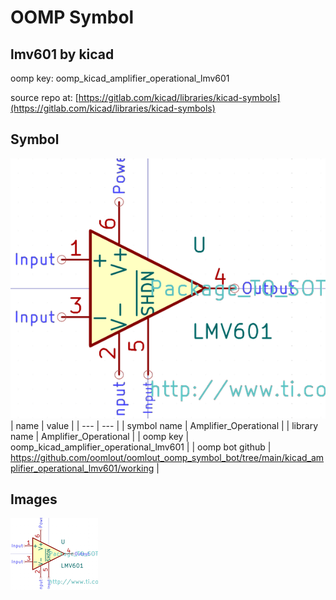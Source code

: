 # OOMP Symbol  
## lmv601  by kicad  
  
oomp key: oomp_kicad_amplifier_operational_lmv601  
  
source repo at: [https://gitlab.com/kicad/libraries/kicad-symbols](https://gitlab.com/kicad/libraries/kicad-symbols)  
## Symbol  
  
[![working.png](working_600.png)](working.png)  
| name | value | 
| --- | --- | 
| symbol name | Amplifier_Operational | 
| library name | Amplifier_Operational | 
| oomp key | oomp_kicad_amplifier_operational_lmv601 | 
| oomp bot github | https://github.com/oomlout/oomlout_oomp_symbol_bot/tree/main/kicad_amplifier_operational_lmv601/working | 
## Images  
  
[![working.png](working_140.png)](working.png)  
